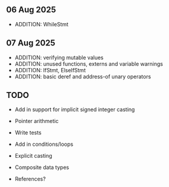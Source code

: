 ## 06 Aug 2025

- ADDITION: WhileStmt

## 07 Aug 2025

- ADDITION: verifying mutable values
- ADDITION: unused functions, externs and variable warnings 
- ADDITION: IfStmt, ElseIfStmt
- ADDITION: basic deref and address-of unary operators

## TODO

- Add in support for implicit signed integer casting
- Pointer arithmetic
- Write tests
- Add in conditions/loops
- Explicit casting

- Composite data types
- References?
